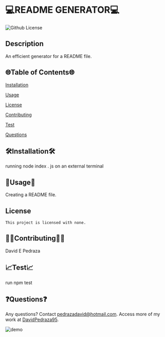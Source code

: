 # 💻README GENERATOR💻

  ![Github License](https://img.shields.io/badge/license--blue.svg)


  ## Description
  An efficient generator for a README file.

  <ur>

  ## 🌐Table of Contents🌐
  [Installation](#installation)

  [Usage](#usage)

  
[License](#license)


  [Contributing](#contributing)

  [Test](#test)

  [Questions](#questions)

 
  
  ## 🛠️Installation🛠️
  running node index . js on an external terminal

  <ur>

  ## 📁Usage📁
  Creating a README file.
  ## License 
    This project is licensed with none.

  <ur>

  ## 👨‍💼Contributing👩‍💼
  David E Pedraza
  <ur>

  ## 📈Test📈
  run npm test
  <ur>

  ## ❓Questions❓
  Any questions? Contact pedrazadavid@hotmail.com. Access more of my work at [DavidPedraza95](https://github.com/DavidPedraza95/).

    
  ![demo](https://github.com/DavidPedraza95/README_GENERATOR/blob/main/Assets/Untitled_%20Jun%2030,%202021%2012_34%20AM.gif?raw=true)

